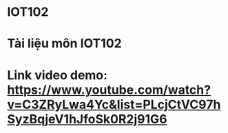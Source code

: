 # IOT102

# Tài liệu môn IOT102


# Link video demo: https://www.youtube.com/watch?v=C3ZRyLwa4Yc&list=PLcjCtVC97hSyzBqjeV1hJfoSk0R2j91G6
